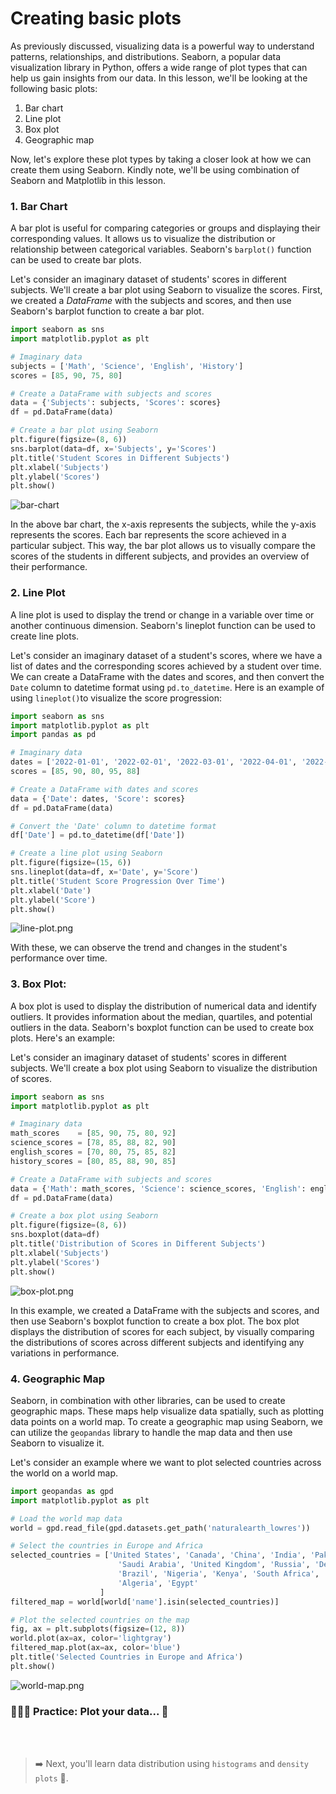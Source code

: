 # Creating basic plots
As previously discussed, visualizing data is a powerful way to understand patterns, relationships, and distributions. Seaborn, a popular data visualization library in Python, offers a wide range of plot types that can help us gain insights from our data. In this lesson, we'll be looking at the following basic plots:

<aside>

1. Bar chart
2. Line plot
3. Box plot
4. Geographic map

</aside>


Now, let's explore these plot types by taking a closer look at how we can create them using Seaborn. Kindly note, we'll be using combination of Seaborn and Matplotlib in this lesson.


### 1. Bar Chart
A bar plot is useful for comparing categories or groups and displaying their corresponding values. It allows us to visualize the distribution or relationship between categorical variables. Seaborn's `barplot()` function can be used to create bar plots. 

Let's consider an imaginary dataset of students' scores in different subjects. We'll create a bar plot using Seaborn to visualize the scores. First, we created a _DataFrame_ with the subjects and scores, and then use Seaborn's barplot function to create a bar plot.

```python
import seaborn as sns
import matplotlib.pyplot as plt

# Imaginary data
subjects = ['Math', 'Science', 'English', 'History']
scores = [85, 90, 75, 80]

# Create a DataFrame with subjects and scores
data = {'Subjects': subjects, 'Scores': scores}
df = pd.DataFrame(data)

# Create a bar plot using Seaborn
plt.figure(figsize=(8, 6))
sns.barplot(data=df, x='Subjects', y='Scores')
plt.title('Student Scores in Different Subjects')
plt.xlabel('Subjects')
plt.ylabel('Scores')
plt.show()
```

![bar-chart](./data-viz/bar-chart.png)

In the above bar chart, the x-axis represents the subjects, while the y-axis represents the scores. Each bar represents the score achieved in a particular subject. This way, the bar plot allows us to visually compare the scores of the students in different subjects, and provides an overview of their performance.

### 2. Line Plot
A line plot is used to display the trend or change in a variable over time or another continuous dimension. Seaborn's lineplot function can be used to create line plots. 

Let's consider an imaginary dataset of a student's scores, where we have a list of dates and the corresponding scores achieved by a student over time. We can create a DataFrame with the dates and scores, and then convert the `Date` column to datetime format using `pd.to_datetime`. Here is an example of using `lineplot()`to visualize the score progression:

```python
import seaborn as sns
import matplotlib.pyplot as plt
import pandas as pd

# Imaginary data
dates = ['2022-01-01', '2022-02-01', '2022-03-01', '2022-04-01', '2022-05-01']
scores = [85, 90, 80, 95, 88]

# Create a DataFrame with dates and scores
data = {'Date': dates, 'Score': scores}
df = pd.DataFrame(data)

# Convert the 'Date' column to datetime format
df['Date'] = pd.to_datetime(df['Date'])

# Create a line plot using Seaborn
plt.figure(figsize=(15, 6))
sns.lineplot(data=df, x='Date', y='Score')
plt.title('Student Score Progression Over Time')
plt.xlabel('Date')
plt.ylabel('Score')
plt.show()
```

![line-plot.png](./data-viz/line_plot.png)

With these, we can observe the trend and changes in the student's performance over time.


### 3. Box Plot:
A box plot is used to display the distribution of numerical data and identify outliers. It provides information about the median, quartiles, and potential outliers in the data. Seaborn's boxplot function can be used to create box plots. Here's an example:

Let's consider an imaginary dataset of students' scores in different subjects. We'll create a box plot using Seaborn to visualize the distribution of scores.

```python
import seaborn as sns
import matplotlib.pyplot as plt

# Imaginary data
math_scores    = [85, 90, 75, 80, 92]
science_scores = [78, 85, 88, 82, 90]
english_scores = [70, 80, 75, 85, 82]
history_scores = [80, 85, 88, 90, 85]

# Create a DataFrame with subjects and scores
data = {'Math': math_scores, 'Science': science_scores, 'English': english_scores, 'History': history_scores}
df = pd.DataFrame(data)

# Create a box plot using Seaborn
plt.figure(figsize=(8, 6))
sns.boxplot(data=df)
plt.title('Distribution of Scores in Different Subjects')
plt.xlabel('Subjects')
plt.ylabel('Scores')
plt.show()
```

![box-plot.png](./data-viz/box-plot.png)

In this example, we created a DataFrame with the subjects and scores, and then use Seaborn's boxplot function to create a box plot. The box plot displays the distribution of scores for each subject, by visually comparing the distributions of scores across different subjects and identifying any variations in performance.

<!-- ### 5. Heatmap
A heatmap is used to represent data in a matrix format, where the values are color-coded. It is particularly useful for visualizing relationships or patterns in a dataset. Seaborn's heatmap function can be used to create heatmaps. Here's an example:

```python
import seaborn as sns

# Load the data
data = sns.load_dataset('flights')
data = data.pivot('month', 'year', 'passengers')

# Create a heatmap
sns.heatmap(data, cmap='coolwarm', annot=True, fmt='d')

# Display the plot
sns.plt.show()
``` -->

### 4. Geographic Map
Seaborn, in combination with other libraries, can be used to create geographic maps. These maps help visualize data spatially, such as plotting data points on a world map. To create a geographic map using Seaborn, we can utilize the `geopandas` library to handle the map data and then use Seaborn to visualize it. 

Let's consider an example where we want to plot selected countries across the world on a world map.

```python
import geopandas as gpd
import matplotlib.pyplot as plt

# Load the world map data
world = gpd.read_file(gpd.datasets.get_path('naturalearth_lowres'))

# Select the countries in Europe and Africa
selected_countries = ['United States', 'Canada', 'China', 'India', 'Pakistan', 
                        'Saudi Arabia', 'United Kingdom', 'Russia', 'Denmark', 
                        'Brazil', 'Nigeria', 'Kenya', 'South Africa', 'Ghana', 
                        'Algeria', 'Egypt'
                    ]
filtered_map = world[world['name'].isin(selected_countries)]

# Plot the selected countries on the map
fig, ax = plt.subplots(figsize=(12, 8))
world.plot(ax=ax, color='lightgray')
filtered_map.plot(ax=ax, color='blue')
plt.title('Selected Countries in Europe and Africa')
plt.show()
```

![world-map.png](./data-viz/geo-map.png)

### 👩🏾‍🎨 Practice: Plot your data... 🎯


 <br><br>

> ➡️ Next, you'll learn data distribution using `histograms` and `density plots` 🎯.